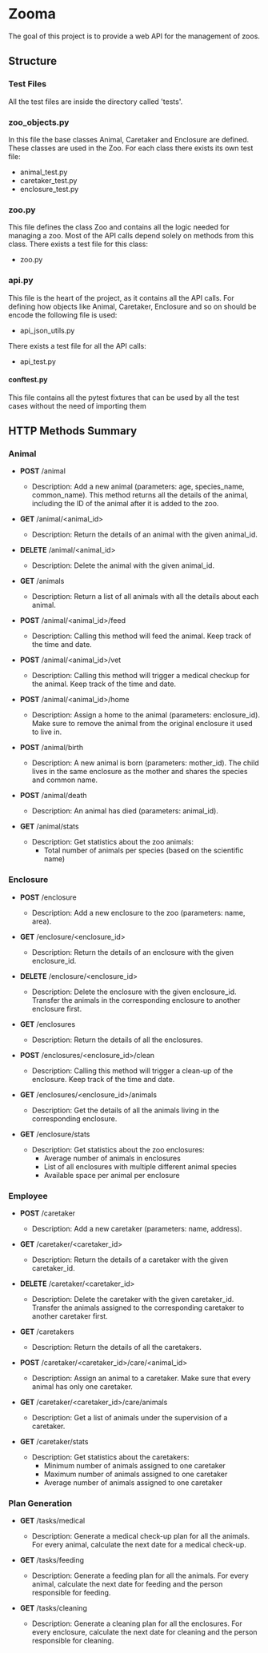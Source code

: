 # Zooma

The goal of this project is to provide a web API for the management of
zoos.

## Structure

### Test Files

All the test files are inside the directory called 'tests'.

### zoo_objects.py

In this file the base classes Animal, Caretaker and Enclosure are
defined. These classes are used in the Zoo.
For each class there exists its own test file:

- animal_test.py
- caretaker_test.py
- enclosure_test.py

### zoo.py

This file defines the class Zoo and contains all the logic needed for
managing a zoo. Most of the API calls depend solely on methods from this
class.
There exists a test file for this class:

- zoo.py

### api.py

This file is the heart of the project, as it contains all the API calls.
For defining how objects like Animal, Caretaker, Enclosure and so on
should be encode the following file is used:

- api_json_utils.py

There exists a test file for all the API calls:

- api_test.py

#### conftest.py

This file contains all the pytest fixtures that can be used by all the
test cases without the need of importing them

## HTTP Methods Summary

### Animal

- **POST** /animal
  - Description: Add a new animal (parameters: age, species_name, common_name).
    This method returns all the details of the animal, including the ID of the
    animal after it is added to the zoo.

- **GET** /animal/<animal_id>
  - Description: Return the details of an animal with the given animal_id.

- **DELETE** /animal/<animal_id>
  - Description: Delete the animal with the given animal_id.

- **GET** /animals
  - Description: Return a list of all animals with all the details about
    each animal.

- **POST** /animal/<animal_id>/feed
  - Description: Calling this method will feed the animal. Keep track of the
    time and date.

- **POST** /animal/<animal_id>/vet
  - Description: Calling this method will trigger a medical checkup for
    the animal. Keep track of the time and date.

- **POST** /animal/<animal_id>/home
  - Description: Assign a home to the animal (parameters: enclosure_id). Make
    sure to remove the animal from the original enclosure it used to live in.

- **POST** /animal/birth
  - Description: A new animal is born (parameters: mother_id). The child lives
    in the same enclosure as the mother and shares the species and common name.

- **POST** /animal/death
  - Description: An animal has died (parameters: animal_id).

- **GET** /animal/stats
  - Description: Get statistics about the zoo animals:
    - Total number of animals per species (based on the scientific name)

### Enclosure

- **POST** /enclosure
  - Description: Add a new enclosure to the zoo (parameters: name, area).

- **GET** /enclosure/<enclosure_id>
  - Description: Return the details of an enclosure with the
    given enclosure_id.

- **DELETE** /enclosure/<enclosure_id>
  - Description: Delete the enclosure with the given enclosure_id. Transfer the
    animals in the corresponding enclosure to another enclosure first.

- **GET** /enclosures
  - Description: Return the details of all the enclosures.

- **POST** /enclosures/<enclosure_id>/clean
  - Description: Calling this method will trigger a clean-up of the enclosure.
    Keep track of the time and date.

- **GET** /enclosures/<enclosure_id>/animals
  - Description: Get the details of all the animals living in the corresponding
    enclosure.

- **GET** /enclosure/stats
  - Description: Get statistics about the zoo enclosures:
    - Average number of animals in enclosures
    - List of all enclosures with multiple different animal species
    - Available space per animal per enclosure

### Employee

- **POST** /caretaker
  - Description: Add a new caretaker (parameters: name, address).

- **GET** /caretaker/<caretaker_id>
  - Description: Return the details of a caretaker with the
    given caretaker_id.

- **DELETE** /caretaker/<caretaker_id>
  - Description: Delete the caretaker with the given caretaker_id. Transfer the
    animals assigned to the corresponding caretaker to another caretaker first.

- **GET** /caretakers
  - Description: Return the details of all the caretakers.

- **POST** /caretaker/<caretaker_id>/care/<animal_id>
  - Description: Assign an animal to a caretaker. Make sure that every animal
    has only one caretaker.

- **GET** /caretaker/<caretaker_id>/care/animals
  - Description: Get a list of animals under the supervision of a caretaker.

- **GET** /caretaker/stats
  - Description: Get statistics about the caretakers:
    - Minimum number of animals assigned to one caretaker
    - Maximum number of animals assigned to one caretaker
    - Average number of animals assigned to one caretaker

### Plan Generation

- **GET** /tasks/medical
  - Description: Generate a medical check-up plan for all the animals. For
    every animal, calculate the next date for a medical check-up.

- **GET** /tasks/feeding
  - Description: Generate a feeding plan for all the animals. For every animal,
    calculate the next date for feeding and the person responsible for feeding.

- **GET** /tasks/cleaning
  - Description: Generate a cleaning plan for all the enclosures. For every
    enclosure, calculate the next date for cleaning and the person responsible
    for cleaning.
